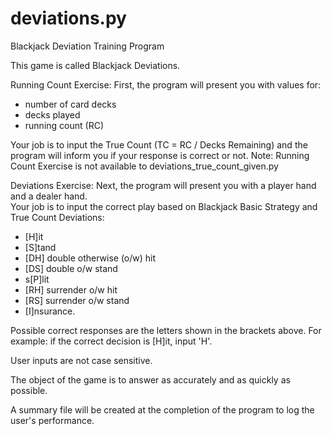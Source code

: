 # deviations.py
Blackjack Deviation Training Program

This game is called Blackjack Deviations.  

Running Count Exercise:
First, the program will present you with values for:
- number of card decks
- decks played
- running count (RC)

Your job is to input the True Count (TC = RC / Decks Remaining) and the program will inform you if your response is correct or not. 
Note: Running Count Exercise is not available to deviations_true_count_given.py

Deviations Exercise:
Next, the program will present you with a player hand and a dealer hand.  
Your job is to input the correct play based on Blackjack Basic Strategy and True Count Deviations: 
- [H]it
- [S]tand
- [DH] double otherwise (o/w) hit
- [DS] double o/w stand
- s[P]lit
- [RH] surrender o/w hit
- [RS] surrender o/w stand
- [I]nsurance. 

Possible correct responses are the letters shown in the brackets above.
For example: if the correct decision is [H]it, input 'H'. 

User inputs are not case sensitive.

The object of the game is to answer as accurately and as quickly as possible.

A summary file will be created at the completion of the program to log the user's performance.
